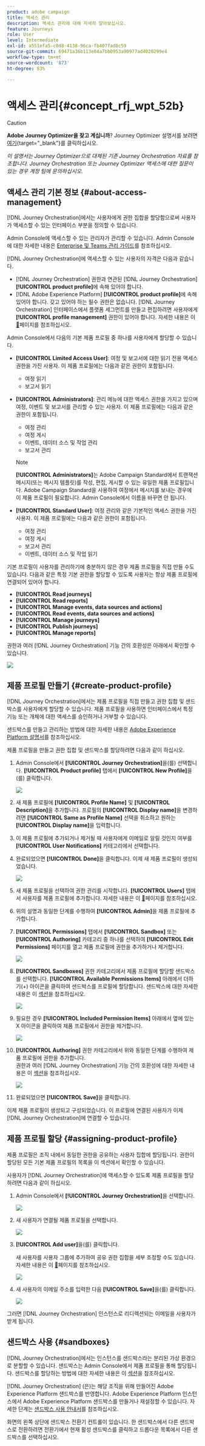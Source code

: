 ```yaml
---
product: adobe campaign
title: 액세스 관리
description: 액세스 관리에 대해 자세히 알아보십시오.
feature: Journeys
role: User
level: Intermediate
exl-id: a551efa5-c0d8-4138-96ca-fb407fad8c59
source-git-commit: 69471a36b113e04a7bb0953a90977ad4020299e4
workflow-type: tm+mt
source-wordcount: '873'
ht-degree: 83%

---
```


# 액세스 관리{#concept_rfj_wpt_52b}


>[!CAUTION]
>
>**Adobe Journey Optimizer을 찾고 계십니까**? Journey Optimizer 설명서를 보려면 [여기](https://experienceleague.adobe.com/ko/docs/journey-optimizer/using/ajo-home){target="_blank"}를 클릭하십시오.
>
>
>_이 설명서는 Journey Optimizer으로 대체된 기존 Journey Orchestration 자료를 참조합니다. Journey Orchestration 또는 Journey Optimizer 액세스에 대한 질문이 있는 경우 계정 팀에 문의하십시오._



## 액세스 관리 기본 정보 {#about-access-management}

[!DNL Journey Orchestration]에서는 사용자에게 권한 집합을 할당함으로써 사용자가 액세스할 수 있는 인터페이스 부분을 정의할 수 있습니다.

Admin Console에 액세스할 수 있는 관리자가 관리할 수 있습니다. Admin Console에 대한 자세한 내용은 [Enterprise 및 Teams 관리 가이드](https://helpx.adobe.com/kr/enterprise/managing/user-guide.html)를 참조하십시오.

[!DNL Journey Orchestration]에 액세스할 수 있는 사용자의 자격은 다음과 같습니다.

* [!DNL Journey Orchestration] 권한과 연관된 [!DNL Journey Orchestration] **[!UICONTROL product profile]**&#x200B;에 속해 있어야 합니다.
* [!DNL Adobe Experience Platform] **[!UICONTROL product profile]**&#x200B;에 속해 있어야 합니다. 갖고 있어야 하는 필수 권한은 없습니다. [!DNL Journey Orchestration] 인터페이스에서 플랫폼 세그먼트를 만들고 편집하려면 사용자에게 **[!UICONTROL profile management]** 권한이 있어야 합니다. 자세한 내용은 이 [&#128279;](https://experienceleague.adobe.com/docs/experience-platform/access-control/home.html?lang=ko#adobe-admin-console)페이지를 참조하십시오.

Admin Console에서 다음의 기본 제품 프로필 중 하나를 사용자에게 할당할 수 있습니다.

* **[!UICONTROL Limited Access User]**: 여정 및 보고서에 대한 읽기 전용 액세스 권한을 가진 사용자. 이 제품 프로필에는 다음과 같은 권한이 포함됩니다.
   * 여정 읽기
   * 보고서 읽기

* **[!UICONTROL Administrators]**: 관리 메뉴에 대한 액세스 권한을 가지고 있으며 여정, 이벤트 및 보고서를 관리할 수 있는 사용자. 이 제품 프로필에는 다음과 같은 권한이 포함됩니다.
   * 여정 관리
   * 여정 게시
   * 이벤트, 데이터 소스 및 작업 관리
   * 보고서 관리

  >[!NOTE]
  >
  >**[!UICONTROL Administrators]**&#x200B;는 Adobe Campaign Standard에서 트랜잭션 메시지(또는 메시지 템플릿)를 작성, 편집, 게시할 수 있는 유일한 제품 프로필입니다. Adobe Campaign Standard을 사용하여 여정에서 메시지를 보내는 경우에 이 제품 프로필이 필요합니다. Admin Console에서 이름을 바꾸면 안 됩니다.

* **[!UICONTROL Standard User]**: 여정 관리와 같은 기본적인 액세스 권한을 가진 사용자. 이 제품 프로필에는 다음과 같은 권한이 포함됩니다.
   * 여정 관리
   * 여정 게시
   * 보고서 관리
   * 이벤트, 데이터 소스 및 작업 읽기

기본 프로필이 사용자를 관리하기에 충분하지 않은 경우 제품 프로필을 직접 만들 수도 있습니다.
다음과 같은 특정 기본 권한을 할당할 수 있도록 사용자는 항상 제품 프로필에 연결되어 있어야 합니다.

* **[!UICONTROL Read journeys]**
* **[!UICONTROL Read reports]**
* **[!UICONTROL Manage events, data sources and actions]**
* **[!UICONTROL Read events, data sources and actions]**
* **[!UICONTROL Manage journeys]**
* **[!UICONTROL Publish journeys]**
* **[!UICONTROL Manage reports]**

권한과 여러 [!DNL Journey Orchestration] 기능 간의 호환성은 아래에서 확인할 수 있습니다.

![](../assets/do-not-localize/journey_permission.png)

## 제품 프로필 만들기 {#create-product-profile}

[!DNL Journey Orchestration]에서는 제품 프로필을 직접 만들고 권한 집합 및 샌드박스를 사용자에게 할당할 수 있습니다. 제품 프로필을 사용하면 인터페이스에서 특정 기능 또는 개체에 대한 액세스를 승인하거나 거부할 수 있습니다.

샌드박스를 만들고 관리하는 방법에 대한 자세한 내용은 [Adobe Experience Platform 설명서](https://experienceleague.adobe.com/docs/experience-platform/sandbox/ui/user-guide.html?lang=ko-KR)를 참조하십시오.

제품 프로필을 만들고 권한 집합 및 샌드박스를 할당하려면 다음과 같이 하십시오.

1. Admin Console에서 **[!UICONTROL Journey Orchestration]**&#x200B;을(를) 선택합니다. **[!UICONTROL Product profile]** 탭에서 **[!UICONTROL New Profile]**&#x200B;을(를) 클릭합니다.

   ![](../assets/do-not-localize/user_management_5.png)

1. 새 제품 프로필에 **[!UICONTROL Profile Name]** 및 **[!UICONTROL Description]**&#x200B;을 추가합니다. 프로필의 **[!UICONTROL Display name]**&#x200B;을 변경하려면 **[!UICONTROL Same as Profile Name]** 선택을 취소하고 원하는 **[!UICONTROL Display name]**&#x200B;을 입력합니다.

1. 이 제품 프로필에 추가되거나 제거될 때 사용자에게 이메일로 알릴 것인지 여부를 **[!UICONTROL User Notifications]** 카테고리에서 선택합니다.

1. 완료되었으면 **[!UICONTROL Done]**&#x200B;을 클릭합니다. 이제 새 제품 프로필이 생성되었습니다.

   ![](../assets/do-not-localize/user_management_1.png)

1. 새 제품 프로필을 선택하여 권한 관리를 시작합니다. **[!UICONTROL Users]** 탭에서 사용자를 제품 프로필에 추가합니다. 자세한 내용은 이 [&#128279;](../about/access-management.md#assigning-product-profile)페이지를 참조하십시오.

1. 위의 설명과 동일한 단계를 수행하여 **[!UICONTROL Admin]**&#x200B;을 제품 프로필에 추가합니다.

1. **[!UICONTROL Permissions]** 탭에서 **[!UICONTROL Sandbox]** 또는 **[!UICONTROL Authoring]** 카테고리 중 하나를 선택하여 **[!UICONTROL Edit Permissions]** 페이지를 열고 제품 프로필에 권한을 추가하거나 제거합니다.

   ![](../assets/do-not-localize/user_management_7.png)

1. **[!UICONTROL Sandboxes]** 권한 카테고리에서 제품 프로필에 할당할 샌드박스를 선택합니다. **[!UICONTROL Available Permissions Items]** 아래에서 더하기(+) 아이콘을 클릭하여 샌드박스를 프로필에 할당합니다. 샌드박스에 대한 자세한 내용은 이 [섹션](../about/access-management.md#sandboxes)을 참조하십시오.

   ![](../assets/do-not-localize/user_management_8.png)

1. 필요한 경우 **[!UICONTROL Included Permission Items]** 아래에서 옆에 있는 X 아이콘을 클릭하여 제품 프로필에서 권한을 제거합니다.

   ![](../assets/do-not-localize/user_management_9.png)

1. **[!UICONTROL Authoring]** 권한 카테고리에서 위와 동일한 단계를 수행하여 제품 프로필에 권한을 추가합니다.
   <br>권한과 여러 [!DNL Journey Orchestration] 기능 간의 호환성에 대한 자세한 내용은 이 [섹션](../about/access-management.md#about-access-management)을 참조하십시오.

   ![](../assets/do-not-localize/user_management_10.png)

1. 완료되었으면 **[!UICONTROL Save]**&#x200B;을 클릭합니다.

이제 제품 프로필이 생성되고 구성되었습니다. 이 프로필에 연결된 사용자가 이제 [!DNL Journey Orchestration]에 연결할 수 있습니다.

## 제품 프로필 할당 {#assigning-product-profile}

제품 프로필은 조직 내에서 동일한 권한을 공유하는 사용자 집합에 할당됩니다.
권한이 할당된 모든 기본 제품 프로필의 목록을 이 섹션에서 확인할 수 있습니다.

사용자가 [!DNL Journey Orchestration]에 액세스할 수 있도록 제품 프로필을 할당하려면 다음과 같이 하십시오.

1. Admin Console에서 **[!UICONTROL Journey Orchestration]**&#x200B;을 선택합니다.

   ![](../assets/do-not-localize/user_management.png)

1. 새 사용자가 연결될 제품 프로필을 선택합니다.

   ![](../assets/do-not-localize/user_management_2.png)

1. **[!UICONTROL Add user]**&#x200B;을(를) 클릭합니다.

   새 사용자를 사용자 그룹에 추가하여 공유 권한 집합을 세부 조정할 수도 있습니다. 자세한 내용은 이 [&#128279;](https://helpx.adobe.com/kr/enterprise/using/user-groups.html)페이지를 참조하십시오.

   ![](../assets/do-not-localize/user_management_3.png)

1. 새 사용자의 이메일 주소를 입력한 다음 **[!UICONTROL Save]**&#x200B;을(를) 클릭합니다.

   ![](../assets/do-not-localize/user_management_4.png)

그러면 [!DNL Journey Orchestration] 인스턴스로 리디렉션되는 이메일을 사용자가 받게 됩니다.

## 샌드박스 사용 {#sandboxes}

[!DNL Journey Orchestration]에서는 인스턴스를 샌드박스라는 분리된 가상 환경으로 분할할 수 있습니다.
샌드박스는 Admin Console에서 제품 프로필을 통해 할당됩니다. 샌드박스를 할당하는 방법에 대한 자세한 내용은 이 [섹션](../about/access-management.md#create-product-profile)을 참조하십시오.

[!DNL Journey Orchestration] (은)는 해당 조직을 위해 만들어진 Adobe Experience Platform 샌드박스를 반영합니다.
Adobe Experience Platform 인스턴스에서 Adobe Experience Platform 샌드박스를 만들거나 재설정할 수 있습니다. 자세한 단계는 [샌드박스 사용 안내서](https://experienceleague.adobe.com/docs/experience-platform/sandbox/ui/user-guide.html?lang=ko)를 참조하십시오.

화면의 왼쪽 상단에 샌드박스 전환기 컨트롤이 있습니다. 한 샌드박스에서 다른 샌드박스로 전환하려면 전환기에서 현재 활성 샌드박스를 클릭하고 드롭다운 목록에서 다른 샌드박스를 선택하십시오.
